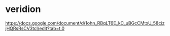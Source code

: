 # veridion

https://docs.google.com/document/d/1ohn_RBqLT6E_kC_uBGcCMtxU_58cizjHQRsRsCV3tcI/edit?tab=t.0